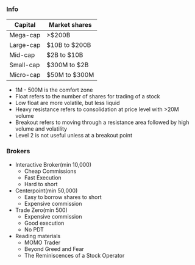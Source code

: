 
### Info
|Capital|Market shares|
|--|--|
| Mega-cap | >$200B|
| Large-cap | $10B to $200B|
| Mid-cap | $2B to $10B|
| Small-cap | $300M to $2B|
| Micro-cap | $50M to $300M|
* 1M - 500M is the comfort zone
* Float refers to the number of shares for trading of a stock
* Low float are more volatile, but less liquid
* Heavy resistance refers to consolidation at price level with >20M volume
* Breakout refers to moving through a resistance area followed by high volume and volatility
* Level 2 is not useful unless at a breakout point

### Brokers
* Interactive Broker(min 10,000)
	* Cheap Commissions
	* Fast Execution
	* Hard to short
* Centerpoint(min 50,000)
	* Easy to borrow shares to short
	* Expensive commission
* Trade Zero(min 500)
	* Expensive commission
	* Good execution
	* No PDT
* Reading materials
	* MOMO Trader
	* Beyond Greed and Fear
	* The Reminiscences of a Stock Operator

<!--stackedit_data:
eyJoaXN0b3J5IjpbLTE2MDQ3ODk4NTgsNjM3OTkzMTQyLC0yMD
c2MDIyNTM4LDE2ODE5NTQ3NjYsMjk2MzkxOTU4LDEyMzg0OTUy
NDMsLTIwODg3NDY2MTJdfQ==
-->